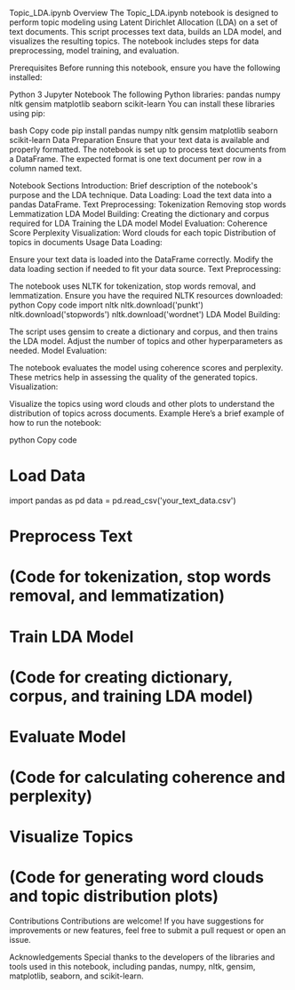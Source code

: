 Topic_LDA.ipynb
Overview
The Topic_LDA.ipynb notebook is designed to perform topic modeling using Latent Dirichlet Allocation (LDA) on a set of text documents. This script processes text data, builds an LDA model, and visualizes the resulting topics. The notebook includes steps for data preprocessing, model training, and evaluation.

Prerequisites
Before running this notebook, ensure you have the following installed:

Python 3
Jupyter Notebook
The following Python libraries:
pandas
numpy
nltk
gensim
matplotlib
seaborn
scikit-learn
You can install these libraries using pip:

bash
Copy code
pip install pandas numpy nltk gensim matplotlib seaborn scikit-learn
Data Preparation
Ensure that your text data is available and properly formatted. The notebook is set up to process text documents from a DataFrame. The expected format is one text document per row in a column named text.

Notebook Sections
Introduction: Brief description of the notebook's purpose and the LDA technique.
Data Loading: Load the text data into a pandas DataFrame.
Text Preprocessing:
Tokenization
Removing stop words
Lemmatization
LDA Model Building:
Creating the dictionary and corpus required for LDA
Training the LDA model
Model Evaluation:
Coherence Score
Perplexity
Visualization:
Word clouds for each topic
Distribution of topics in documents
Usage
Data Loading:

Ensure your text data is loaded into the DataFrame correctly. Modify the data loading section if needed to fit your data source.
Text Preprocessing:

The notebook uses NLTK for tokenization, stop words removal, and lemmatization. Ensure you have the required NLTK resources downloaded:
python
Copy code
import nltk
nltk.download('punkt')
nltk.download('stopwords')
nltk.download('wordnet')
LDA Model Building:

The script uses gensim to create a dictionary and corpus, and then trains the LDA model. Adjust the number of topics and other hyperparameters as needed.
Model Evaluation:

The notebook evaluates the model using coherence scores and perplexity. These metrics help in assessing the quality of the generated topics.
Visualization:

Visualize the topics using word clouds and other plots to understand the distribution of topics across documents.
Example
Here’s a brief example of how to run the notebook:

python
Copy code
# Load Data
import pandas as pd
data = pd.read_csv('your_text_data.csv')

# Preprocess Text
# (Code for tokenization, stop words removal, and lemmatization)

# Train LDA Model
# (Code for creating dictionary, corpus, and training LDA model)

# Evaluate Model
# (Code for calculating coherence and perplexity)

# Visualize Topics
# (Code for generating word clouds and topic distribution plots)
Contributions
Contributions are welcome! If you have suggestions for improvements or new features, feel free to submit a pull request or open an issue.

Acknowledgements
Special thanks to the developers of the libraries and tools used in this notebook, including pandas, numpy, nltk, gensim, matplotlib, seaborn, and scikit-learn.





